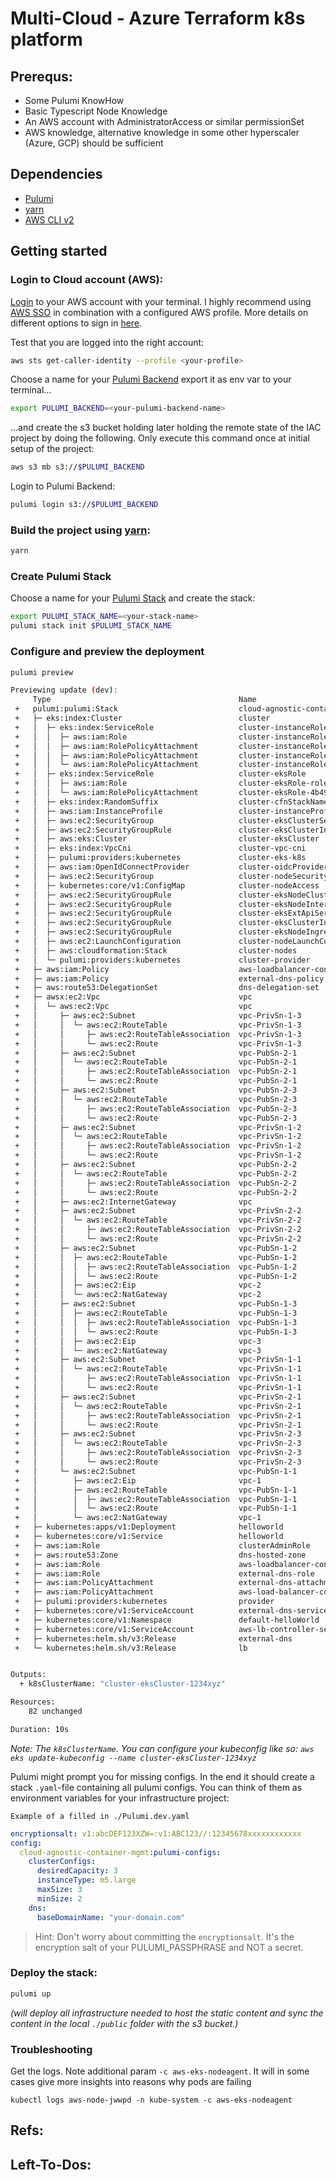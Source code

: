 # Multi-Cloud - Azure Terraform k8s platform

## Prerequs:

- Some Pulumi KnowHow
- Basic Typescript Node Knowledge
- An AWS account with AdministratorAccess or similar permissionSet
- AWS knowledge, alternative knowledge in some other hyperscaler (Azure, GCP) should be sufficient

## Dependencies

- [Pulumi](https://www.pulumi.com/docs/install/)
- [yarn](https://classic.yarnpkg.com/lang/en/docs/install/#mac-stable)
- [AWS CLI v2](https://docs.aws.amazon.com/cli/latest/userguide/getting-started-install.html)




## Getting started


### Login to Cloud account (AWS):

[Login](https://docs.aws.amazon.com/signin/latest/userguide/how-to-sign-in.html) to your AWS account with your terminal. I highly recommend using [AWS SSO](https://docs.aws.amazon.com/sdkref/latest/guide/access-sso.html) in combination with a configured AWS profile. More details on different options to sign in [here](https://docs.aws.amazon.com/signin/latest/userguide/how-to-sign-in.html).

Test that you are logged into the right account:
```sh
aws sts get-caller-identity --profile <your-profile>
```

Choose a name for your [Pulumi Backend](https://www.pulumi.com/docs/intro/concepts/state/) export it as env var to your terminal...
```sh
export PULUMI_BACKEND=<your-pulumi-backend-name>
```

...and create the s3 bucket holding later holding the remote state of the IAC project by doing the following. Only execute this command once at initial setup of the project:

```sh
aws s3 mb s3://$PULUMI_BACKEND
```


Login to Pulumi Backend:
```sh
pulumi login s3://$PULUMI_BACKEND
```


### Build the project using [yarn](https://classic.yarnpkg.com/en/):
```sh 
yarn
```

### Create Pulumi Stack
Choose a name for your [Pulumi Stack](https://www.pulumi.com/docs/intro/concepts/stack/) and create the stack:

```sh
export PULUMI_STACK_NAME=<your-stack-name>
pulumi stack init $PULUMI_STACK_NAME
```


### Configure and preview the deployment
```sh 
pulumi preview
```
```sh
Previewing update (dev):
     Type                                          Name                                       Plan       
 +   pulumi:pulumi:Stack                           cloud-agnostic-container-mgmt-dev          create     
 +   ├─ eks:index:Cluster                          cluster                                    create     
 +   │  ├─ eks:index:ServiceRole                   cluster-instanceRole                       create     
 +   │  │  ├─ aws:iam:Role                         cluster-instanceRole-role                  create     
 +   │  │  ├─ aws:iam:RolePolicyAttachment         cluster-instanceRole-e1b295bd              create     
 +   │  │  ├─ aws:iam:RolePolicyAttachment         cluster-instanceRole-03516f97              create     
 +   │  │  └─ aws:iam:RolePolicyAttachment         cluster-instanceRole-3eb088f2              create     
 +   │  ├─ eks:index:ServiceRole                   cluster-eksRole                            create     
 +   │  │  ├─ aws:iam:Role                         cluster-eksRole-role                       create     
 +   │  │  └─ aws:iam:RolePolicyAttachment         cluster-eksRole-4b490823                   create     
 +   │  ├─ eks:index:RandomSuffix                  cluster-cfnStackName                       create     
 +   │  ├─ aws:iam:InstanceProfile                 cluster-instanceProfile                    create     
 +   │  ├─ aws:ec2:SecurityGroup                   cluster-eksClusterSecurityGroup            create     
 +   │  ├─ aws:ec2:SecurityGroupRule               cluster-eksClusterInternetEgressRule       create     
 +   │  ├─ aws:eks:Cluster                         cluster-eksCluster                         create     
 +   │  ├─ eks:index:VpcCni                        cluster-vpc-cni                            create     
 +   │  ├─ pulumi:providers:kubernetes             cluster-eks-k8s                            create     
 +   │  ├─ aws:iam:OpenIdConnectProvider           cluster-oidcProvider                       create     
 +   │  ├─ aws:ec2:SecurityGroup                   cluster-nodeSecurityGroup                  create     
 +   │  ├─ kubernetes:core/v1:ConfigMap            cluster-nodeAccess                         create     
 +   │  ├─ aws:ec2:SecurityGroupRule               cluster-eksNodeClusterIngressRule          create     
 +   │  ├─ aws:ec2:SecurityGroupRule               cluster-eksNodeInternetEgressRule          create     
 +   │  ├─ aws:ec2:SecurityGroupRule               cluster-eksExtApiServerClusterIngressRule  create     
 +   │  ├─ aws:ec2:SecurityGroupRule               cluster-eksClusterIngressRule              create     
 +   │  ├─ aws:ec2:SecurityGroupRule               cluster-eksNodeIngressRule                 create     
 +   │  ├─ aws:ec2:LaunchConfiguration             cluster-nodeLaunchConfiguration            create     
 +   │  ├─ aws:cloudformation:Stack                cluster-nodes                              create     
 +   │  └─ pulumi:providers:kubernetes             cluster-provider                           create     
 +   ├─ aws:iam:Policy                             aws-loadbalancer-controller-policy         create     
 +   ├─ aws:iam:Policy                             external-dns-policy                        create     
 +   ├─ aws:route53:DelegationSet                  dns-delegation-set                         create     
 +   ├─ awsx:ec2:Vpc                               vpc                                        create     
 +   │  └─ aws:ec2:Vpc                             vpc                                        create     
 +   │     ├─ aws:ec2:Subnet                       vpc-PrivSn-1-3                             create     
 +   │     │  └─ aws:ec2:RouteTable                vpc-PrivSn-1-3                             create     
 +   │     │     ├─ aws:ec2:RouteTableAssociation  vpc-PrivSn-1-3                             create     
 +   │     │     └─ aws:ec2:Route                  vpc-PrivSn-1-3                             create     
 +   │     ├─ aws:ec2:Subnet                       vpc-PubSn-2-1                              create     
 +   │     │  └─ aws:ec2:RouteTable                vpc-PubSn-2-1                              create     
 +   │     │     ├─ aws:ec2:RouteTableAssociation  vpc-PubSn-2-1                              create     
 +   │     │     └─ aws:ec2:Route                  vpc-PubSn-2-1                              create     
 +   │     ├─ aws:ec2:Subnet                       vpc-PubSn-2-3                              create     
 +   │     │  └─ aws:ec2:RouteTable                vpc-PubSn-2-3                              create     
 +   │     │     ├─ aws:ec2:RouteTableAssociation  vpc-PubSn-2-3                              create     
 +   │     │     └─ aws:ec2:Route                  vpc-PubSn-2-3                              create     
 +   │     ├─ aws:ec2:Subnet                       vpc-PrivSn-1-2                             create     
 +   │     │  └─ aws:ec2:RouteTable                vpc-PrivSn-1-2                             create     
 +   │     │     ├─ aws:ec2:RouteTableAssociation  vpc-PrivSn-1-2                             create     
 +   │     │     └─ aws:ec2:Route                  vpc-PrivSn-1-2                             create     
 +   │     ├─ aws:ec2:Subnet                       vpc-PubSn-2-2                              create     
 +   │     │  └─ aws:ec2:RouteTable                vpc-PubSn-2-2                              create     
 +   │     │     ├─ aws:ec2:RouteTableAssociation  vpc-PubSn-2-2                              create     
 +   │     │     └─ aws:ec2:Route                  vpc-PubSn-2-2                              create     
 +   │     ├─ aws:ec2:InternetGateway              vpc                                        create     
 +   │     ├─ aws:ec2:Subnet                       vpc-PrivSn-2-2                             create     
 +   │     │  └─ aws:ec2:RouteTable                vpc-PrivSn-2-2                             create     
 +   │     │     ├─ aws:ec2:RouteTableAssociation  vpc-PrivSn-2-2                             create     
 +   │     │     └─ aws:ec2:Route                  vpc-PrivSn-2-2                             create     
 +   │     ├─ aws:ec2:Subnet                       vpc-PubSn-1-2                              create     
 +   │     │  ├─ aws:ec2:RouteTable                vpc-PubSn-1-2                              create     
 +   │     │  │  ├─ aws:ec2:RouteTableAssociation  vpc-PubSn-1-2                              create     
 +   │     │  │  └─ aws:ec2:Route                  vpc-PubSn-1-2                              create     
 +   │     │  ├─ aws:ec2:Eip                       vpc-2                                      create     
 +   │     │  └─ aws:ec2:NatGateway                vpc-2                                      create     
 +   │     ├─ aws:ec2:Subnet                       vpc-PubSn-1-3                              create     
 +   │     │  ├─ aws:ec2:RouteTable                vpc-PubSn-1-3                              create     
 +   │     │  │  ├─ aws:ec2:RouteTableAssociation  vpc-PubSn-1-3                              create     
 +   │     │  │  └─ aws:ec2:Route                  vpc-PubSn-1-3                              create     
 +   │     │  ├─ aws:ec2:Eip                       vpc-3                                      create     
 +   │     │  └─ aws:ec2:NatGateway                vpc-3                                      create     
 +   │     ├─ aws:ec2:Subnet                       vpc-PrivSn-1-1                             create     
 +   │     │  └─ aws:ec2:RouteTable                vpc-PrivSn-1-1                             create     
 +   │     │     ├─ aws:ec2:RouteTableAssociation  vpc-PrivSn-1-1                             create     
 +   │     │     └─ aws:ec2:Route                  vpc-PrivSn-1-1                             create     
 +   │     ├─ aws:ec2:Subnet                       vpc-PrivSn-2-1                             create     
 +   │     │  └─ aws:ec2:RouteTable                vpc-PrivSn-2-1                             create     
 +   │     │     ├─ aws:ec2:RouteTableAssociation  vpc-PrivSn-2-1                             create     
 +   │     │     └─ aws:ec2:Route                  vpc-PrivSn-2-1                             create     
 +   │     ├─ aws:ec2:Subnet                       vpc-PrivSn-2-3                             create     
 +   │     │  └─ aws:ec2:RouteTable                vpc-PrivSn-2-3                             create     
 +   │     │     ├─ aws:ec2:RouteTableAssociation  vpc-PrivSn-2-3                             create     
 +   │     │     └─ aws:ec2:Route                  vpc-PrivSn-2-3                             create     
 +   │     └─ aws:ec2:Subnet                       vpc-PubSn-1-1                              create     
 +   │        ├─ aws:ec2:Eip                       vpc-1                                      create     
 +   │        ├─ aws:ec2:RouteTable                vpc-PubSn-1-1                              create     
 +   │        │  ├─ aws:ec2:RouteTableAssociation  vpc-PubSn-1-1                              create     
 +   │        │  └─ aws:ec2:Route                  vpc-PubSn-1-1                              create     
 +   │        └─ aws:ec2:NatGateway                vpc-1                                      create     
 +   ├─ kubernetes:apps/v1:Deployment              helloworld                                 create     
 +   ├─ kubernetes:core/v1:Service                 helloworld                                 create     
 +   ├─ aws:iam:Role                               clusterAdminRole                           create     
 +   ├─ aws:route53:Zone                           dns-hosted-zone                            create     
 +   ├─ aws:iam:Role                               aws-loadbalancer-controller-role           create     
 +   ├─ aws:iam:Role                               external-dns-role                          create     
 +   ├─ aws:iam:PolicyAttachment                   external-dns-attachment                    create     
 +   ├─ aws:iam:PolicyAttachment                   aws-load-balancer-controller-attachment    create     
 +   ├─ pulumi:providers:kubernetes                provider                                   create     
 +   ├─ kubernetes:core/v1:ServiceAccount          external-dns-service-account               create     
 +   ├─ kubernetes:core/v1:Namespace               default-helloWorld                         create     
 +   ├─ kubernetes:core/v1:ServiceAccount          aws-lb-controller-service-account          create     
 +   ├─ kubernetes:helm.sh/v3:Release              external-dns                               create     
 +   └─ kubernetes:helm.sh/v3:Release              lb                                         create     


Outputs:
  + k8sClusterName: "cluster-eksCluster-1234xyz"

Resources:
    82 unchanged

Duration: 10s
```

_Note: The `k8sClusterName`. You can configure your kubeconfig like so: `aws eks update-kubeconfig --name cluster-eksCluster-1234xyz`_

Pulumi might prompt you for missing configs. In the end it should create a stack `.yaml`-file containing all pulumi configs. You can think of them as environment variables for your infrastructure project:

`Example of a filled in ./Pulumi.dev.yaml`
```yaml
encryptionsalt: v1:abcDEF123XZW=:v1:ABC123//:12345678xxxxxxxxxxxx
config:
  cloud-agnostic-container-mgmt:pulumi-configs:
    clusterConfigs:
      desiredCapacity: 3
      instanceType: m5.large
      maxSize: 3
      minSize: 2
    dns:
      baseDomainName: "your-domain.com"
```
> Hint: Don't worry about committing the `encryptionsalt`. It's the encryption salt of your PULUMI_PASSPHRASE and NOT a secret. 

### Deploy the stack:
```sh 
pulumi up
```
_(will deploy all infrastructure needed to host the static content and sync the content in the local `./public` folder with the s3 bucket.)_


### Troubleshooting 

Get the logs. Note additional param `-c aws-eks-nodeagent`. It will in some cases give more insights into reasons why pods are failing
```
kubectl logs aws-node-jwwpd -n kube-system -c aws-eks-nodeagent
```


## Refs: 


## Left-To-Dos:
